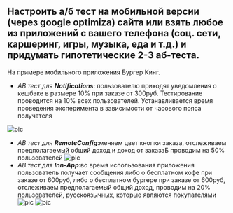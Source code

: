 ## Настроить а/б тест на мобильной версии (через google optimiza) сайта или взять любое из приложений с вашего телефона (соц. сети, каршеринг, игры, музыка, еда и т.д.) и придумать гипотетические 2-3 аб-теста.
На примере мобильного приложения Бургер Кинг.
- _АВ тест для **Notifications**_: пользователю приходят уведомления о кешбэке в размере 10% при заказе от 300руб. Тестирование проводится на 10% всех пользователей. Устанавливается время проведения эксперимента в зависимости от часового пояса получателя

![pic](notification.png)
- _АВ тест для **RemoteConfig**_:меняем цвет кнопки заказа, отслеживаем предполагаемый общий доход и доход от заказаБ проводим на 50% пользователей
![pic](remoteConfig.png)
- _АВ тест для **Inn-App**_:во время использования приложения пользователь получает сообщения либо о бесплатном кофе при заказе от 600руб, либо о бесплатном бургере при заказе от 600руб, отслеживаем предполагаемый общий доход, проводим на 20% пользователей, русскоязычных, которые являются покупателями
![pic](innapp.png)
![pic](innapp.png)
